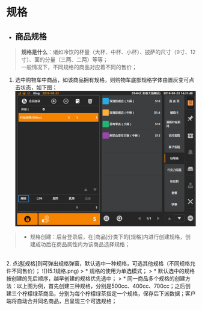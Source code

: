 # 规格  

* ## 商品规格  
> **规格是什么**：诸如冷饮的杯量（大杯、中杯、小杯）、披萨的尺寸（9寸、12寸）、面的分量（三两、二两）等等；  
> 一般情况下，不同规格的商品对应着不同的售价；  

1. 选中购物车中商品，如该商品拥有规格，则购物车底部规格字体由置灰变可点击状态，如下图；  
![](5.1规格-1.png)  
> * 规格创建：后台登录后，在[商品]分类下的[规格]内进行创建规格，创建成功后在商品属性内为该商品选择规格；   
  
  <br />
2. 点选[规格]则可弹出规格弹窗，默认选中一种规格，可选其他规格（不同规格允许不同售价）；
![](5.1规格.png)   
> * 规格的使用为单选模式；  
> * 默认选中的规格按创建的先后顺序，越早创建的规格优先选中；
> * 同一商品多个规格的创建方法：以上图为例，首先创建三种规格，分别是500cc、400cc、700cc；之后创建三个柠檬绿茶商品，分别为每个柠檬绿茶指定一个规格，保存后下派数据；客户端将自动合并同名商品，且呈现三个可选规格；
